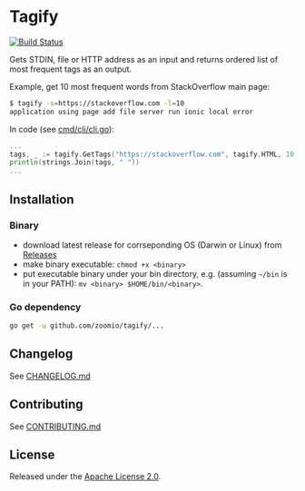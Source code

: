 # Tagify

[![Build Status](https://travis-ci.org/zoomio/tagify.svg?branch=master)](https://travis-ci.org/zoomio/tagify)

Gets STDIN, file or HTTP address as an input and returns ordered list of most frequent tags as an output.

Example, get 10 most frequent words from StackOverflow main page:
```bash
$ tagify -s=https://stackoverflow.com -l=10
application using page add file server run ionic local error
```

In code (see [cmd/cli/cli.go](https://raw.githubusercontent.com/zoomio/tagify/master/cmd/cli/cli.go)):
```Go
...
tags, _ := tagify.GetTags("https://stackoverflow.com", tagify.HTML, 10, false)
println(strings.Join(tags, " "))
...
```

## Installation

### Binary

* download latest release for corrseponding OS (Darwin or Linux) from [Releases](https://github.com/zoomio/tagify/releases/latest)
* make binary executable: `chmod +x <binary>`
* put executable binary under your bin directory, e.g. (assuming `~/bin` is in your PATH): `mv <binary> $HOME/bin/<binary>`.

### Go dependency

```bash
go get -u github.com/zoomio/tagify/...
```

## Changelog

See [CHANGELOG.md](https://raw.githubusercontent.com/zoomio/tagify/master/CHANGELOG.md)

## Contributing

See [CONTRIBUTING.md](https://raw.githubusercontent.com/zoomio/tagify/master/CONTRIBUTING.md)

## License

Released under the [Apache License 2.0](https://raw.githubusercontent.com/zoomio/tagify/master/LICENSE).